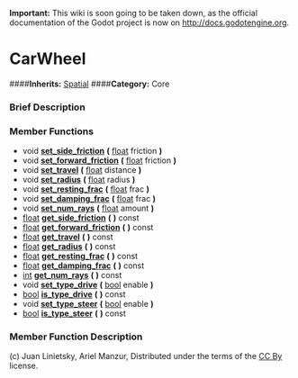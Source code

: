**Important:** This wiki is soon going to be taken down, as the official documentation of the Godot project is now on http://docs.godotengine.org.

#  CarWheel  
####**Inherits:** [Spatial](class_spatial)
####**Category:** Core

###  Brief Description  


###  Member Functions 
  * void  **[set&#95;side&#95;friction](#set_side_friction)**  **(** [float](class_float) friction  **)**
  * void  **[set&#95;forward&#95;friction](#set_forward_friction)**  **(** [float](class_float) friction  **)**
  * void  **[set&#95;travel](#set_travel)**  **(** [float](class_float) distance  **)**
  * void  **[set&#95;radius](#set_radius)**  **(** [float](class_float) radius  **)**
  * void  **[set&#95;resting&#95;frac](#set_resting_frac)**  **(** [float](class_float) frac  **)**
  * void  **[set&#95;damping&#95;frac](#set_damping_frac)**  **(** [float](class_float) frac  **)**
  * void  **[set&#95;num&#95;rays](#set_num_rays)**  **(** [float](class_float) amount  **)**
  * [float](class_float)  **[get&#95;side&#95;friction](#get_side_friction)**  **(** **)** const
  * [float](class_float)  **[get&#95;forward&#95;friction](#get_forward_friction)**  **(** **)** const
  * [float](class_float)  **[get&#95;travel](#get_travel)**  **(** **)** const
  * [float](class_float)  **[get&#95;radius](#get_radius)**  **(** **)** const
  * [float](class_float)  **[get&#95;resting&#95;frac](#get_resting_frac)**  **(** **)** const
  * [float](class_float)  **[get&#95;damping&#95;frac](#get_damping_frac)**  **(** **)** const
  * [int](class_int)  **[get&#95;num&#95;rays](#get_num_rays)**  **(** **)** const
  * void  **[set&#95;type&#95;drive](#set_type_drive)**  **(** [bool](class_bool) enable  **)**
  * [bool](class_bool)  **[is&#95;type&#95;drive](#is_type_drive)**  **(** **)** const
  * void  **[set&#95;type&#95;steer](#set_type_steer)**  **(** [bool](class_bool) enable  **)**
  * [bool](class_bool)  **[is&#95;type&#95;steer](#is_type_steer)**  **(** **)** const

###  Member Function Description  


(c) Juan Linietsky, Ariel Manzur, Distributed under the terms of the [CC By](https://creativecommons.org/licenses/by/3.0/legalcode) license.
